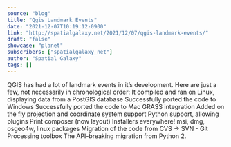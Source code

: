 ```yaml
---
source: "blog"
title: "Qgis Landmark Events"
date: "2021-12-07T10:19:12-0900"
link: "http://spatialgalaxy.net/2021/12/07/qgis-landmark-events/"
draft: "false"
showcase: "planet"
subscribers: ["spatialgalaxy_net"]
author: "Spatial Galaxy"
tags: []
---
```


QGIS has had a lot of landmark events in it&rsquo;s development. Here are just a few, not necessarily in chronological order:
 It compiled and ran on Linux, displaying data from a PostGIS database Successfully ported the code to Windows Successfully ported the code to Mac GRASS integration Added on the fly projection and coordinate system support Python support, allowing plugins Print composer (now layout) Installers everywhere! msi, dmg, osgeo4w, linux packages Migration of the code from CVS -&gt; SVN - Git Processing toolbox The API-breaking migration from Python 2.
